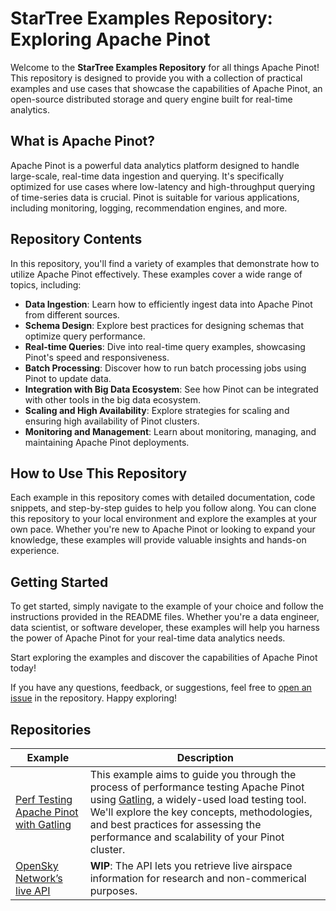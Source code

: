 # StarTree Examples Repository: Exploring Apache Pinot

Welcome to the **StarTree Examples Repository** for all things Apache Pinot! This repository is designed to provide you with a collection of practical examples and use cases that showcase the capabilities of Apache Pinot, an open-source distributed storage and query engine built for real-time analytics.

## What is Apache Pinot?

Apache Pinot is a powerful data analytics platform designed to handle large-scale, real-time data ingestion and querying. It's specifically optimized for use cases where low-latency and high-throughput querying of time-series data is crucial. Pinot is suitable for various applications, including monitoring, logging, recommendation engines, and more.

## Repository Contents

In this repository, you'll find a variety of examples that demonstrate how to utilize Apache Pinot effectively. These examples cover a wide range of topics, including:

- **Data Ingestion**: Learn how to efficiently ingest data into Apache Pinot from different sources.
- **Schema Design**: Explore best practices for designing schemas that optimize query performance.
- **Real-time Queries**: Dive into real-time query examples, showcasing Pinot's speed and responsiveness.
- **Batch Processing**: Discover how to run batch processing jobs using Pinot to update data.
- **Integration with Big Data Ecosystem**: See how Pinot can be integrated with other tools in the big data ecosystem.
- **Scaling and High Availability**: Explore strategies for scaling and ensuring high availability of Pinot clusters.
- **Monitoring and Management**: Learn about monitoring, managing, and maintaining Apache Pinot deployments.

## How to Use This Repository

Each example in this repository comes with detailed documentation, code snippets, and step-by-step guides to help you follow along. You can clone this repository to your local environment and explore the examples at your own pace. Whether you're new to Apache Pinot or looking to expand your knowledge, these examples will provide valuable insights and hands-on experience.

## Getting Started

To get started, simply navigate to the example of your choice and follow the instructions provided in the README files. Whether you're a data engineer, data scientist, or software developer, these examples will help you harness the power of Apache Pinot for your real-time data analytics needs.

Start exploring the examples and discover the capabilities of Apache Pinot today!

If you have any questions, feedback, or suggestions, feel free to [open an issue](issues) in the repository. Happy exploring!

## Repositories

| Example  | Description |
| -------- | ------- |
|[Perf Testing Apache Pinot with Gatling](gatling) | This example aims to guide you through the process of performance testing Apache Pinot using [Gatling](https://gatling.io/docs/gatling/tutorials/quickstart/), a widely-used load testing tool. We'll explore the key concepts, methodologies, and best practices for assessing the performance and scalability of your Pinot cluster.|
|[OpenSky Network’s live API](opensky) | **WIP**: The API lets you retrieve live airspace information for research and non-commerical purposes.|

